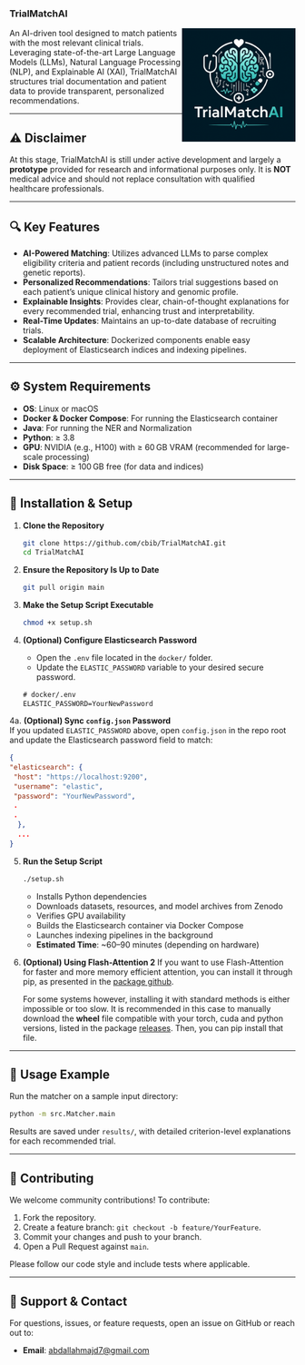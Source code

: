 ### **TrialMatchAI**

<img src="img/logo.png" alt="Logo" align="right" width="200" height="200"> 

An AI-driven tool designed to match patients with the most relevant clinical trials. Leveraging state-of-the-art Large Language Models (LLMs), Natural Language Processing (NLP), and Explainable AI (XAI), TrialMatchAI structures trial documentation and patient data to provide transparent, personalized recommendations.

---

## ⚠️ Disclaimer
At this stage, TrialMatchAI is still under active development and largely a **prototype** provided for research and informational purposes only. It is **NOT** medical advice and should not replace consultation with qualified healthcare professionals.

---

## 🔍 Key Features

- **AI-Powered Matching**: Utilizes advanced LLMs to parse complex eligibility criteria and patient records (including unstructured notes and genetic reports).
- **Personalized Recommendations**: Tailors trial suggestions based on each patient’s unique clinical history and genomic profile.
- **Explainable Insights**: Provides clear, chain-of-thought explanations for every recommended trial, enhancing trust and interpretability.
- **Real-Time Updates**: Maintains an up-to-date database of recruiting trials.
- **Scalable Architecture**: Dockerized components enable easy deployment of Elasticsearch indices and indexing pipelines.

---

## ⚙️ System Requirements

- **OS**: Linux or macOS
- **Docker & Docker Compose**: For running the Elasticsearch container
- **Java**: For running the NER and Normalization
- **Python**: ≥ 3.8
- **GPU**: NVIDIA (e.g., H100) with ≥ 60 GB VRAM (recommended for large-scale processing)
- **Disk Space**: ≥ 100 GB free (for data and indices)

---

## 🚀 Installation & Setup

1. **Clone the Repository**  
   ```bash  
   git clone https://github.com/cbib/TrialMatchAI.git  
   cd TrialMatchAI  
   ```  

2. **Ensure the Repository Is Up to Date**  
   ```bash  
   git pull origin main  
   ```  

3. **Make the Setup Script Executable**  
   ```bash
   chmod +x setup.sh
   ```

4. **(Optional) Configure Elasticsearch Password**  
   - Open the `.env` file located in the `docker/` folder.  
   - Update the `ELASTIC_PASSWORD` variable to your desired secure password.  
   ```dotenv
   # docker/.env
   ELASTIC_PASSWORD=YourNewPassword
   ```

4a. **(Optional) Sync `config.json` Password**  
   If you updated `ELASTIC_PASSWORD` above, open `config.json` in the repo root and update the Elasticsearch password field to match:  
   ```json
   {
  "elasticsearch": {
    "host": "https://localhost:9200",
    "username": "elastic",
    "password": "YourNewPassword",
    .
    .
     },
     ...
   }
   ```

5. **Run the Setup Script**  
   ```bash
   ./setup.sh
   ```  
   - Installs Python dependencies  
   - Downloads datasets, resources, and model archives from Zenodo  
   - Verifies GPU availability  
   - Builds the Elasticsearch container via Docker Compose  
   - Launches indexing pipelines in the background  
   - **Estimated Time**: ~60–90 minutes (depending on hardware)  

6. **(Optional) Using Flash-Attention 2**
   If you want to use Flash-Attention for faster and more memory efficient attention, you can install it through pip, as presented in the [package github](https://github.com/Dao-AILab/flash-attention). 

   For some systems however, installing it with standard methods is either impossible or too slow. It is recommended in this case to manually download the **wheel** file compatible with your torch, cuda and python versions, listed in the package [releases](https://github.com/Dao-AILab/flash-attention/releases). Then, you can pip install that file.

---

## 🎯 Usage Example

Run the matcher on a sample input directory:

```bash
python -m src.Matcher.main 
```

Results are saved under `results/`, with detailed criterion-level explanations for each recommended trial.

---

## 🤝 Contributing

We welcome community contributions! To contribute:

1. Fork the repository.  
2. Create a feature branch: `git checkout -b feature/YourFeature`.  
3. Commit your changes and push to your branch.  
4. Open a Pull Request against `main`.

Please follow our code style and include tests where applicable.

---

## 🙋 Support & Contact

For questions, issues, or feature requests, open an issue on GitHub or reach out to:

- **Email**: [abdallahmajd7@gmail.com](mailto:abdallahmajd7@gmail.com)
